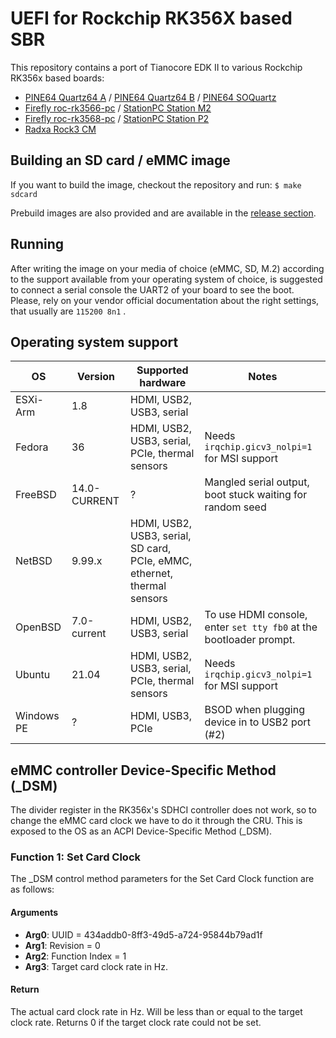 # UEFI for Rockchip RK356X based SBR

This repository contains a port of Tianocore EDK II to various Rockchip RK356x based boards:

* [PINE64 Quartz64 A](https://www.pine64.org/quartz64a/) / [PINE64 Quartz64 B](https://www.pine64.org/quartz64b/) / [PINE64 SOQuartz](https://wiki.pine64.org/wiki/SOQuartz)
* [Firefly roc-rk3566-pc](https://en.t-firefly.com/product/industry/rocrk3566pc.html) / [StationPC Station M2](https://www.stationpc.com/product/stationm2)
* [Firefly roc-rk3568-pc](https://en.t-firefly.com/product/industry/rocrk3568pc.html) / [StationPC Station P2](https://www.stationpc.com/product/stationp2)
* [Radxa Rock3 CM](https://wiki.radxa.com/Rock3/CM3/IO)

## Building an SD card / eMMC image

If you want to build the image, checkout the repository and run:
`$ make sdcard`

Prebuild images are also provided and are available in the [release section](https://github.com/jaredmcneill/quartz64_uefi/releases).

## Running

After writing the image on your media of choice (eMMC, SD, M.2) according to the support available from your operating system of choice, is suggested to connect a serial console the UART2 of your board to see the boot.
Please, rely on your vendor official documentation about the right settings, that usually are `115200 8n1` .

## Operating system support

| OS | Version | Supported hardware | Notes |
| --- | --- | --- | --- |
| ESXi-Arm | 1.8 | HDMI, USB2, USB3, serial | |
| Fedora | 36 | HDMI, USB2, USB3, serial, PCIe, thermal sensors | Needs `irqchip.gicv3_nolpi=1` for MSI support |
| FreeBSD | 14.0-CURRENT | ? | Mangled serial output, boot stuck waiting for random seed |
| NetBSD | 9.99.x | HDMI, USB2, USB3, serial, SD card, PCIe, eMMC, ethernet, thermal sensors | |
| OpenBSD | 7.0-current | HDMI, USB2, USB3, serial | To use HDMI console, enter `set tty fb0` at the bootloader prompt. |
| Ubuntu | 21.04 | HDMI, USB2, USB3, serial, PCIe, thermal sensors | Needs `irqchip.gicv3_nolpi=1` for MSI support |
| Windows PE | ? | HDMI, USB3, PCIe | BSOD when plugging device in to USB2 port (#2) |

## eMMC controller Device-Specific Method (_DSM)

The divider register in the RK356x's SDHCI controller does not work, so to change the eMMC card clock we have to do it through the CRU. This is exposed to the OS as an ACPI Device-Specific Method (_DSM).

### Function 1: Set Card Clock

The _DSM control method parameters for the Set Card Clock function are as follows:

#### Arguments

 - **Arg0**: UUID = 434addb0-8ff3-49d5-a724-95844b79ad1f
 - **Arg1**: Revision = 0
 - **Arg2**: Function Index = 1
 - **Arg3**: Target card clock rate in Hz.

#### Return

The actual card clock rate in Hz. Will be less than or equal to the target clock rate. Returns 0 if the target clock rate could not be set.
